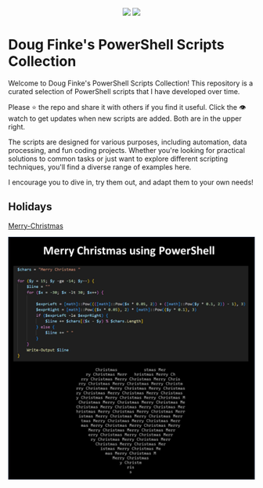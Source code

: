 <p align="center">
  <a href="https://x.com/dfinke">
    <img src="https://img.shields.io/twitter/follow/dfinke.svg?style=social&label=Follow%20%40dfinke"></a>
  <a href="https://youtube.com/@dougfinke">
    <img src="https://img.shields.io/youtube/channel/subscribers/UCP47ZkO5EDkoI2sr-3P4ShQ"></a>
</p>

# Doug Finke's PowerShell Scripts Collection

Welcome to  Doug Finke's PowerShell Scripts Collection! This repository is a curated selection of PowerShell scripts that I have developed over time.

Please ⭐ the repo and share it with others if you find it useful.
Click the 👁️ watch to get updates when new scripts are added.
Both are in the upper right.

The scripts are designed for various purposes, including automation, data processing, and fun coding projects. Whether you're looking for practical solutions to common tasks or just want to explore different scripting techniques, you'll find a diverse range of examples here.

I encourage you to dive in, try them out, and adapt them to your own needs!

## Holidays

[Merry-Christmas](code/Holidays/Merry-Christmas.ps1)

![alt text](media/Merry-Christmas-Using-PowerShell.png)